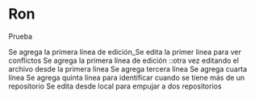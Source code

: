 ﻿# Ron
Prueba

Se agrega la primera línea de edición_Se edita la primer linea para ver conflictos
Se agrega la primera línea de edición ::otra vez editando el archivo desde la primera linea
Se agrega tercera línea
Se agrega cuarta línea
Se agrega quinta linea para identificar cuando se tiene más de un repositorio
Se edita desde local para empujar a dos  repositorios
